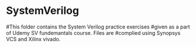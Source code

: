# SystemVerilog
#This folder contains the System Verilog practice exercises
#given as a part of Udemy SV fundemantals course. Files are
#complied using Synopsys VCS and Xilinx vivado.
